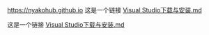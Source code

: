 <https://nyakohub.github.io>
这是一个链接 [Visual Studio下载与安装.md](ASP.NET/Visual%20Studio下载与安装.md)

这是一个链接 [Visual Studio下载与安装.md](/ASP.NET/Visual%20Studio下载与安装.md)